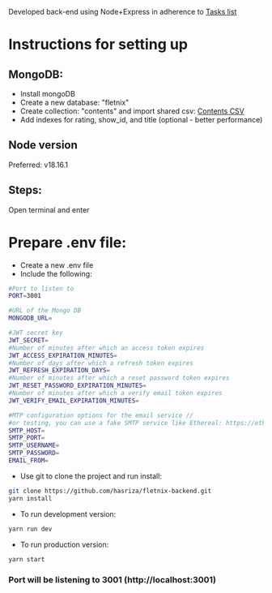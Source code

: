 Developed back-end using Node+Express in adherence to [Tasks list](https://drive.google.com/file/d/11auWl_KUrOhJlDL-xudumdA05rWvh2ZW/view?usp=drive_link)

# Instructions for setting up

## MongoDB:

- Install mongoDB
- Create a new database: "fletnix"
- Create collection: "contents" and import shared csv: [Contents CSV](https://drive.google.com/file/d/1a9S-Qfs1Mc_SutljdvOEAnJ5QJLEAebB/view?usp=sharing)
- Add indexes for rating, show_id, and title (optional - better performance)

## Node version

Preferred: v18.16.1

## Steps:

Open terminal and enter

# Prepare .env file:

- Create a new .env file
- Include the following:

```bash
#Port to listen to
PORT=3001

#URL of the Mongo DB
MONGODB_URL=

#JWT secret key
JWT_SECRET=
#Number of minutes after which an access token expires
JWT_ACCESS_EXPIRATION_MINUTES=
#Number of days after which a refresh token expires
JWT_REFRESH_EXPIRATION_DAYS=
#Number of minutes after which a reset password token expires
JWT_RESET_PASSWORD_EXPIRATION_MINUTES=
#Number of minutes after which a verify email token expires
JWT_VERIFY_EMAIL_EXPIRATION_MINUTES=

#MTP configuration options for the email service //
#or testing, you can use a fake SMTP service like Ethereal: https://ethereal.email/create
SMTP_HOST=
SMTP_PORT=
SMTP_USERNAME=
SMTP_PASSWORD=
EMAIL_FROM=
```

- Use git to clone the project and run install:

```bash
git clone https://github.com/hasriza/fletnix-backend.git
yarn install
```

- To run development version:

```bash
yarn run dev
```

- To run production version:

```bash
yarn start
```

### Port will be listening to 3001 (http://localhost:3001)
